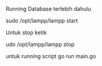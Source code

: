 Running Database terlebih dahulu

sudo /opt/lampp/lampp start

Untuk stop ketik

udo /opt/lampp/lampp stop

untuk running script go run main.go
